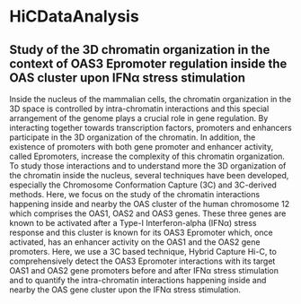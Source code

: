 # HiCDataAnalysis
## Study of the 3D chromatin organization in the context of OAS3 Epromoter regulation inside the OAS cluster upon IFNα stress stimulation
  Inside the nucleus of the mammalian cells, the chromatin organization in the 3D space is controlled by intra-chromatin interactions and this special arrangement of the genome plays a crucial role in gene regulation. By interacting together towards transcription factors, promoters and enhancers participate in the 3D organization of the chromatin. In addition, the existence of promoters with both gene promoter and enhancer activity, called Epromoters, increase the complexity of this chromatin organization. To study those interactions and to understand more the 3D organization of the chromatin inside the nucleus, several techniques have been developed, especially the Chromosome Conformation Capture (3C) and 3C-derived methods. Here, we focus on the study of the chromatin interactions happening inside and nearby the OAS cluster of the human chromosome 12 which comprises the OAS1, OAS2 and OAS3 genes. These three genes are known to be activated after a Type-I Interferon-alpha (IFNα) stress response and this cluster is known for its OAS3 Epromoter which, once activated, has an enhancer activity on the OAS1 and the OAS2 gene promoters. Here, we use a 3C based technique, Hybrid Capture Hi-C, to comprehensively detect the OAS3 Epromoter interactions with its target OAS1 and OAS2 gene promoters before and after IFNα stress stimulation and to quantify the intra-chromatin interactions happening inside and nearby the OAS gene cluster upon the IFNα stress stimulation.

